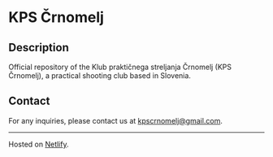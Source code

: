 # KPS Črnomelj

## Description
Official repository of the Klub praktičnega streljanja Črnomelj (KPS Črnomelj), a practical shooting club based in Slovenia.

## Contact
For any inquiries, please contact us at [kpscrnomelj@gmail.com](mailto:kpscrnomelj@gmail.com).

---

Hosted on [Netlify](https://www.netlify.com).